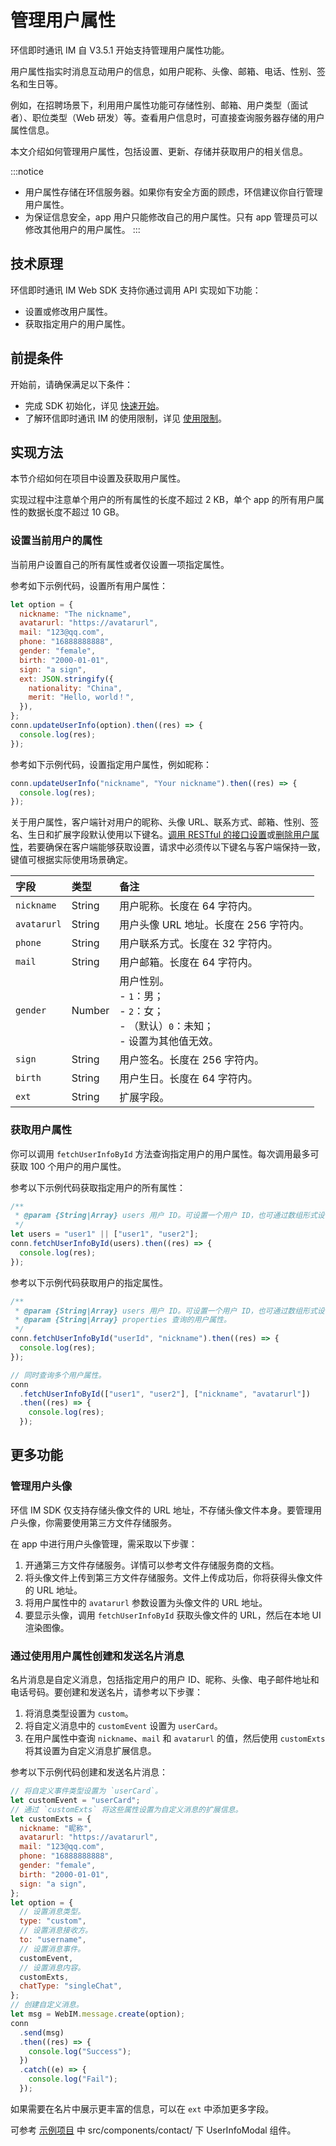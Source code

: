 # 管理用户属性

<Toc />

环信即时通讯 IM 自 V3.5.1 开始支持管理用户属性功能。

用户属性指实时消息互动用户的信息，如用户昵称、头像、邮箱、电话、性别、签名和生日等。

例如，在招聘场景下，利用用户属性功能可存储性别、邮箱、用户类型（面试者）、职位类型（Web 研发）等。查看用户信息时，可直接查询服务器存储的用户属性信息。

本文介绍如何管理用户属性，包括设置、更新、存储并获取用户的相关信息。

:::notice
- 用户属性存储在环信服务器。如果你有安全方面的顾虑，环信建议你自行管理用户属性。
- 为保证信息安全，app 用户只能修改自己的用户属性。只有 app 管理员可以修改其他用户的用户属性。
:::

## 技术原理

环信即时通讯 IM Web SDK 支持你通过调用 API 实现如下功能：

- 设置或修改用户属性。
- 获取指定用户的用户属性。

## 前提条件

开始前，请确保满足以下条件：

- 完成 SDK 初始化，详见 [快速开始](quickstart.html)。
- 了解环信即时通讯 IM 的使用限制，详见 [使用限制](/product/limitation.html)。

## 实现方法

本节介绍如何在项目中设置及获取用户属性。

实现过程中注意单个用户的所有属性的长度不超过 2 KB，单个 app 的所有用户属性的数据长度不超过 10 GB。

### 设置当前用户的属性

当前用户设置自己的所有属性或者仅设置一项指定属性。

参考如下示例代码，设置所有用户属性：

```JavaScript
let option = {
  nickname: "The nickname",
  avatarurl: "https://avatarurl",
  mail: "123@qq.com",
  phone: "16888888888",
  gender: "female",
  birth: "2000-01-01",
  sign: "a sign",
  ext: JSON.stringify({
    nationality: "China",
    merit: "Hello, world！",
  }),
};
conn.updateUserInfo(option).then((res) => {
  console.log(res);
});
```

参考如下示例代码，设置指定用户属性，例如昵称：

```JavaScript
conn.updateUserInfo("nickname", "Your nickname").then((res) => {
  console.log(res);
});
```

关于用户属性，客户端针对用户的昵称、头像 URL、联系方式、邮箱、性别、签名、生日和扩展字段默认使用以下键名。[调用 RESTful 的接口设置](/document/server-side/userprofile.html#设置用户属性)或[删除用户属性](/document/server-side/userprofile.html#删除用户属性)，若要确保在客户端能够获取设置，请求中必须传以下键名与客户端保持一致，键值可根据实际使用场景确定。

| 字段        | 类型   | 备注                                                                                               |
| :---------- | :----- | :------------------------------------------------------------------------------------------------- |
| `nickname`  | String | 用户昵称。长度在 64 字符内。                                                                       |
| `avatarurl` | String | 用户头像 URL 地址。长度在 256 字符内。                                                             |
| `phone`     | String | 用户联系方式。长度在 32 字符内。                                                                   |
| `mail`      | String | 用户邮箱。长度在 64 字符内。                                                                       |
| `gender`    | Number | 用户性别。 <br/> - `1`：男；<br/> - `2`：女；<br/> - （默认）`0`：未知；<br/> - 设置为其他值无效。 |
| `sign`      | String | 用户签名。长度在 256 字符内。                                                                      |
| `birth`     | String | 用户生日。长度在 64 字符内。                                                                       |
| `ext`       | String | 扩展字段。                                                                                         |

### 获取用户属性

你可以调用 `fetchUserInfoById` 方法查询指定用户的用户属性。每次调用最多可获取 100 个用户的用户属性。

参考以下示例代码获取指定用户的所有属性：

```JavaScript
/**
 * @param {String|Array} users 用户 ID。可设置一个用户 ID，也可通过数组形式设置多个。
 */
let users = "user1" || ["user1", "user2"];
conn.fetchUserInfoById(users).then((res) => {
  console.log(res);
});
```

参考以下示例代码获取用户的指定属性。

```JavaScript
/**
 * @param {String|Array} users 用户 ID。可设置一个用户 ID，也可通过数组形式设置多个。
 * @param {String|Array} properties 查询的用户属性。
 */
conn.fetchUserInfoById("userId", "nickname").then((res) => {
  console.log(res);
});

// 同时查询多个用户属性。
conn
  .fetchUserInfoById(["user1", "user2"], ["nickname", "avatarurl"])
  .then((res) => {
    console.log(res);
  });
```

## 更多功能

### 管理用户头像

环信 IM SDK 仅支持存储头像文件的 URL 地址，不存储头像文件本身。要管理用户头像，你需要使用第三方文件存储服务。

在 app 中进行用户头像管理，需采取以下步骤：

1. 开通第三方文件存储服务。详情可以参考文件存储服务商的文档。
2. 将头像文件上传到第三方文件存储服务。文件上传成功后，你将获得头像文件的 URL 地址。
3. 将用户属性中的 `avatarurl` 参数设置为头像文件的 URL 地址。
4. 要显示头像，调用 `fetchUserInfoById` 获取头像文件的 URL，然后在本地 UI 渲染图像。

### 通过使用用户属性创建和发送名片消息

名片消息是自定义消息，包括指定用户的用户 ID、昵称、头像、电子邮件地址和电话号码。要创建和发送名片，请参考以下步骤：

1. 将消息类型设置为 `custom`。
2. 将自定义消息中的 `customEvent` 设置为 `userCard`。
3. 在用户属性中查询 `nickname`、`mail` 和 `avatarurl` 的值，然后使用 `customExts` 将其设置为自定义消息扩展信息。

参考以下示例代码创建和发送名片消息：

```JavaScript
// 将自定义事件类型设置为 `userCard`。
let customEvent = "userCard";
// 通过 `customExts` 将这些属性设置为自定义消息的扩展信息。
let customExts = {
  nickname: "昵称",
  avatarurl: "https://avatarurl",
  mail: "123@qq.com",
  phone: "16888888888",
  gender: "female",
  birth: "2000-01-01",
  sign: "a sign",
};
let option = {
  // 设置消息类型。
  type: "custom",
  // 设置消息接收方。
  to: "username",
  // 设置消息事件。
  customEvent,
  // 设置消息内容。
  customExts,
  chatType: "singleChat",
};
// 创建自定义消息。
let msg = WebIM.message.create(option);
conn
  .send(msg)
  .then((res) => {
    console.log("Success");
  })
  .catch((e) => {
    console.log("Fail");
  });
```

如果需要在名片中展示更丰富的信息，可以在 `ext` 中添加更多字段。

可参考 [示例项目](https://github.com/easemob/webim/tree/dev_3.0/demo) 中 src/components/contact/ 下 UserInfoModal 组件。
